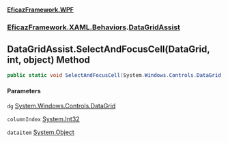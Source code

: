 #### [EficazFramework.WPF](EficazFrameworkWPF.md 'EficazFramework WPF')
### [EficazFramework.XAML.Behaviors](EficazFrameworkWPF.md#EficazFramework.XAML.Behaviors 'EficazFramework.XAML.Behaviors').[DataGridAssist](EficazFramework.XAML.Behaviors/DataGridAssist.md 'EficazFramework.XAML.Behaviors.DataGridAssist')

## DataGridAssist.SelectAndFocusCell(DataGrid, int, object) Method

```csharp
public static void SelectAndFocusCell(System.Windows.Controls.DataGrid dg, int columnIndex, object dataitem);
```
#### Parameters

<a name='EficazFramework.XAML.Behaviors.DataGridAssist.SelectAndFocusCell(System.Windows.Controls.DataGrid,int,object).dg'></a>

`dg` [System.Windows.Controls.DataGrid](https://docs.microsoft.com/en-us/dotnet/api/System.Windows.Controls.DataGrid 'System.Windows.Controls.DataGrid')

<a name='EficazFramework.XAML.Behaviors.DataGridAssist.SelectAndFocusCell(System.Windows.Controls.DataGrid,int,object).columnIndex'></a>

`columnIndex` [System.Int32](https://docs.microsoft.com/en-us/dotnet/api/System.Int32 'System.Int32')

<a name='EficazFramework.XAML.Behaviors.DataGridAssist.SelectAndFocusCell(System.Windows.Controls.DataGrid,int,object).dataitem'></a>

`dataitem` [System.Object](https://docs.microsoft.com/en-us/dotnet/api/System.Object 'System.Object')